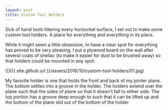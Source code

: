 ```yaml
---
layout: post
title: Custom Tool Holders
---
```

Sick of hand tools littering every horizontal surface, I set out to make some
custom tool holders. A place for everything and everything in its place.

While it might seem a little obsessive, to have a clear spot for everything has
proved to be very pleasing. I put a plywood board on the wall after several
coats of shellac (to make it easier for dust to be brushed away) so that holders
could be mounted in any spot.

![]({{ site.github.url }}/assets/2016/10/custom-tool-holders/01.jpg)

My favorite holder is one that holds the front and back of my jointer plane. The
bottom settles into a groove in the holder. The holders extend over the plane
such that the sides of plane so that it doesn't fall to either side. The top
portion has a groove deep enough to such that it can be lifted up and the bottom
of the plane slid out of the bottom of the holder.
